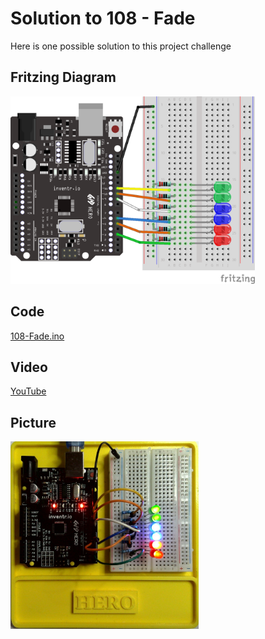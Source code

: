 # Solution to 108 - Fade
Here is one possible solution to this project challenge

## Fritzing Diagram
<img src="108-Fade_bb.png" height="300">

## Code
[108-Fade.ino](108-Fade.ino)

## Video
[YouTube](https://youtu.be/4UgooBq2m94)

## Picture
<img src="108-Fade-Picture.jpg" height="300">
